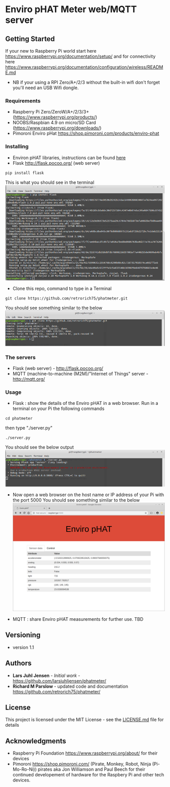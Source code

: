 # Enviro pHAT Meter web/MQTT server 

## Getting Started
If your new to Raspberry Pi world start here https://www.raspberrypi.org/documentation/setup/
and for connectivity here https://www.raspberrypi.org/documentation/configuration/wireless/README.md
* NB if your using a RPI Zero/A+/2/3 without the built-in wifi don't forget you'll need an USB Wifi dongle.

### Requirements
* Raspberry Pi Zero/ZeroW/A+/2/3/3+ (https://www.raspberrypi.org/products/)
* NOOBS/Raspbian 4.9 on micro/SD Card (https://www.raspberrypi.org/downloads/)
* Pimoroni Enviro pHat https://shop.pimoroni.com/products/enviro-phat

### Installing
* Environ pHAT libraries, instructions can be found [here](https://github.com/pimoroni/enviro-phat)
* Flask http://flask.pocoo.org/ (web server)
```
pip install flask
```
This is what you should see in the terminal
![Finding the terminal](https://github.com/retrorich75/commonfiles/blob/master/pip_install_flask.png?raw=true)
* Clone this repo, command to type in a Terminal
```
git clone https://github.com/retrorich75/phatmeter.git
```
You should see something similar to the below
![Finding the terminal](https://github.com/retrorich75/commonfiles/blob/master/git-clone-phatmeter.png?raw=true)

### The servers
* Flask (web server) - http://flask.pocoo.org/
* MQTT (machine-to-machine (M2M)/"Internet of Things" server - http://mqtt.org/

### Usage
* Flask : show the details of the Enviro pHAT in a web browser.
Run in a terminal on your Pi the following commands
```
cd phatmeter
```
then type "./server.py"
```
./server.py
```
You should see the below output
![Finding the terminal](https://github.com/retrorich75/commonfiles/blob/master/flask_server-running.png?raw=true)

* Now open a web browser on the host name or IP address of your Pi with the port 5000
You should see something similar to the below
![Finding the terminal](https://github.com/retrorich75/commonfiles/blob/master/flash-web-envirophat.png?raw=true)

* MQTT : share Enviro pHAT measurements for further use.
TBD

## Versioning
* version 1.1

## Authors
* **Lars Juhl Jensen** - *Initial work* - https://github.com/larsjuhljensen/phatmeter/ 
* **Richard M Parslow** - updated code and documentation https://github.com/retrorich75/phatmeter/
## License

This project is licensed under the MIT License - see the [LICENSE.md](LICENSE.md) file for details

## Acknowledgments
* Raspberry Pi Foundation https://www.raspberrypi.org/about/ for their devices 
* Pimoroni https://shop.pimoroni.com/ (Pirate, Monkey, Robot, Ninja (Pi-Mo-Ro-Ni)) pirates aka Jon Williamson and Paul Beech for their continued developement of hardware for the Raspbery Pi and other tech devices.
